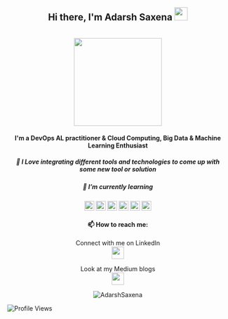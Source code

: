 <h2 align="center"> Hi there, I'm Adarsh Saxena <img src="https://raw.githubusercontent.com/MartinHeinz/MartinHeinz/master/wave.gif" width="30px"></h2>
<p align="center"> <br><img src="https://github.com/punitkmryh/punitkmryh/blob/master/Developer.gif" width="200px" ><br> </p>
<h4 align="center"> I'm a DevOps AL practitioner & Cloud Computing, Big Data & Machine Learning Enthusiast </h4>
<h5 align="center"> 🔭 I Love integrating different tools and technologies to come up with some new tool or solution</h5>
<h5 align="center"> 🌱 I’m currently learning </h5>
<p align="center">
<img alt="RHEL" height="22" width="22"  src="https://img.icons8.com/color/344/red-hat.png"/>
  <img alt="Kubernetes" height="22" width="22" src="https://img.icons8.com/color/2x/kubernetes.png"/>
  <img alt="Jenkins" height="22" width="22" src="https://img.icons8.com/color/2x/jenkins.png"/>
  <img alt="Docker" height="22" width="22" src="https://www.docker.com/sites/default/files/d8/2019-07/vertical-logo-monochromatic.png" />
<img alt="Bash" height="22" width="22" src="https://unpkg.com/simple-icons@3.4.0/icons/gnubash.svg" />
  <img alt="Big Data - Hadoop" height="22" width="22" src="https://img.icons8.com/color/2x/hadoop-distributed-file-system.png"/> 
  </p>
<h4 align="center"> 📫 How to reach me: </h4>
<p align="center"> Connect with me on LinkedIn <br> <a href="https://linkedin.com/in/theadarshsaxena"><img height="28" width="28" src="https://img.icons8.com/fluent/344/linkedin.png" /></a> </p>
<p align="center"> Look at my Medium blogs <br> <a href="https://theadarshsaxena.medium.com"><img height="28" width="28" src="https://img.icons8.com/ios-glyphs/344/medium-monogram.png" /></a> </p>

<p align="center"> <img src=https://github-readme-stats.vercel.app/api?username=theadarshsaxena&show_icons=true alt=AdarshSaxena /> </p>

![Profile Views](https://komarev.com/ghpvc/?username=theadarshsaxena&color=brightgreen)


